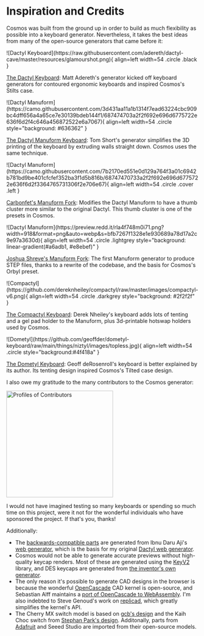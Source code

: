 # Inspiration and Credits

Cosmos was built from the ground up in order to build as much flexibility as possible into a keyboard generator. Nevertheless, it takes the best ideas from many of the open-source generators that came before it:

<div class="clearfix less-margin" markdown>
![Dactyl Keyboard](https://raw.githubusercontent.com/adereth/dactyl-cave/master/resources/glamourshot.png){ align=left width=54 .circle .black }

[The Dactyl Keyboard](https://github.com/adereth/dactyl-keyboard):
Matt Adereth's generator kicked off keyboard generators for contoured ergonomic keyboards and inspired Cosmos's Stilts case.

</div><div class="clearfix less-margin" markdown>
![Dactyl Manuform](https://camo.githubusercontent.com/3d431aa11a1b1314f7ead63224cbc909bc4dff656a4a65ce7e30139bdeb144f1/687474703a2f2f692e696d6775722e636f6d2f4c646a456872522e6a7067){ align=left width=54 .circle style="background: #636362" }

[The Dactyl Manuform Keyboard](https://github.com/tshort/dactyl-keyboard):
Tom Short's generator simplifies the 3D printing of the keyboard by extruding walls straight down. Cosmos uses the same technique.

</div><div class="clearfix less-margin" markdown>
![Dactyl Manuform](https://camo.githubusercontent.com/7b2170ed551e0d129a764f3a01c6942b781bd9be401cfcfef352ba3f1d5b816b/68747470733a2f2f692e696d6775722e636f6d2f3364765731306f2e706e67){ align=left width=54 .circle .cover .left }

[Carbonfet's Manuform Fork](https://github.com/carbonfet/dactyl-keyboard):
Modifies the Dactyl Manuform to have a thumb cluster more similar to the original Dactyl. This thumb cluster is one of the presets in Cosmos.

</div><div class="clearfix less-margin" markdown>
![Dactyl Manuform](https://preview.redd.it/rla4f748m0i71.png?width=918&format=png&auto=webp&s=bfb7267f1328e1e930689a78d17a2c9e97a3630d){ align=left width=54 .circle .lightgrey style="background: linear-gradient(#a6adb1, #e8ebef)" }

[Joshua Shreve's Manuform Fork](https://github.com/joshreve/dactyl-keyboard): The first Manuform generator to produce STEP files, thanks to a rewrite of the codebase, and the basis for Cosmos's Orbyl preset.

</div><div class="clearfix less-margin" markdown>
![Compactyl](https://github.com/dereknheiley/compactyl/raw/master/images/compactyl-v6.png){ align=left width=54 .circle .darkgrey style="background: #2f2f2f" }

[The Compactyl Keyboard](https://github.com/dereknheiley/compactyl): Derek Nheiley's keyboard adds lots of tenting and a gel pad holder to the Manuform, plus 3d-printable hotswap holders used by Cosmos.

</div><div class="clearfix less-margin" markdown>
![Dometyl](https://github.com/geoffder/dometyl-keyboard/raw/main/things/niztyl/images/topless.jpg){ align=left width=54 .circle style="background:#4f418a" }

[The Dometyl Keyboard](https://github.com/dereknheiley/compactyl): Geoff deRosenroll's keyboard is better explained by its author. Its tenting design inspired Cosmos's Tilted case design.

</div>

I also owe my gratitude to the many contributors to the Cosmos generator:

<a href="https://github.com/rianadon/Cosmos-Keyboards/graphs/contributors"><img id="contributors" src="" alt="Profiles of Contributors" width="280" /></a>

<!-- Bypasses the caching of images -->
<script>document.getElementById('contributors').src = "https://contrib" + ".rocks/image?repo=rianadon/cosmos-keyboards"</script>

I would not have imagined testing so many keyboards or spending so much time on this project, were it not for the wonderful individuals who have sponsored the project. If that's you, thanks!

Additionally:

- The [backwards-compatible parts](https://ryanis.cool/cosmos/parts) are generated from Ibnu Daru Aji's [web generator](https://github.com/ibnuda/dactyl-keyboard), which is the basis for my original [Dactyl web generator](https://ryanis.cool/dactyl).
- Cosmos would not be able to generate accurate previews without high-quality keycap renders. Most of these are generated using the [KeyV2](https://github.com/rsheldiii/KeyV2/) library, and DES keycaps are generated from [the inventor's own generator](https://github.com/pseudoku/PseudoMakeMeKeyCapProfiles).
- The only reason it's possible to generate CAD designs in the browser is because the wonderful [OpenCascade](https://dev.opencascade.org/) CAD kernel is open-source, and Sebastian Alff maintains a [port of OpenCascade to WebAssembly](https://github.com/donalffons/opencascade.js/). I'm also indebted to Steve Genoud's work on [replicad](https://replicad.xyz/), which greatly simplifies the kernel's API.
- The Cherry MX switch model is based on [gcb's design](https://www.thingiverse.com/thing:421524/files) and the Kaih Choc switch from [Stephan Park's design](https://grabcad.com/library/kailh-choc-low-profile-switch-1). Additonally, parts from [Adafruit](https://github.com/adafruit/Adafruit_CAD_Parts) and Seeed Studio are imported from their open-source models.
